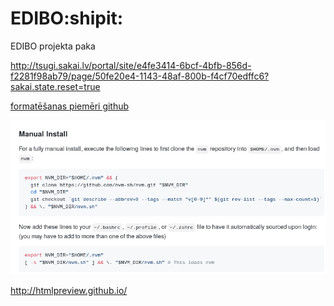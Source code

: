 # EDIBO:shipit:
EDIBO projekta paka


http://tsugi.sakai.lv/portal/site/e4fe3414-6bcf-4bfb-856d-f2281f98ab79/page/50fe20e4-1143-48af-800b-f4cf70edffc6?sakai.state.reset=true







[formatēšanas piemēri github](https://help.github.com/en/github/writing-on-github/basic-writing-and-formatting-syntax)


![ScreenshotExample](manualNvmManager.png)

http://htmlpreview.github.io/
